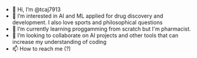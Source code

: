 - 👋 Hi, I’m @tcaj7913
- 👀 I’m interested in AI and ML applied for drug discovery and development. I also love sports and philosophical questions
- 🌱 I’m currently learning proggamming from scratch but I'm pharmacist. 
- 💞️ I’m looking to collaborate on AI projects and other tools that can increase my understanding of coding
- 📫 How to reach me (?)

<!---
tcaj7913/tcaj7913 is a ✨ special ✨ repository because its `README.md` (this file) appears on your GitHub profile.
You can click the Preview link to take a look at your changes.
--->
